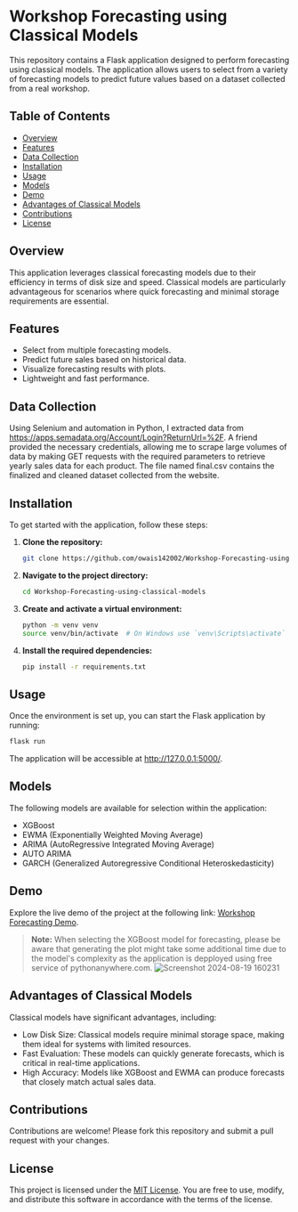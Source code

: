 # Workshop Forecasting using Classical Models

This repository contains a Flask application designed to perform forecasting using classical models. The application allows users to select from a variety of forecasting models to predict future values based on a dataset collected from a real workshop.

## Table of Contents
- [Overview](#overview)
- [Features](#features)
- [Data Collection](#data-collection)
- [Installation](#installation)
- [Usage](#usage)
- [Models](#models)
- [Demo](#demo)
- [Advantages of Classical Models](#advantages-of-classical-models)
- [Contributions](#contributions)
- [License](#license)

## Overview
This application leverages classical forecasting models due to their efficiency in terms of disk size and speed. Classical models are particularly advantageous for scenarios where quick forecasting and minimal storage requirements are essential.

## Features
- Select from multiple forecasting models.
- Predict future sales based on historical data.
- Visualize forecasting results with plots.
- Lightweight and fast performance.

## Data Collection
Using Selenium and automation in Python, I extracted data from https://apps.semadata.org/Account/Login?ReturnUrl=%2F. A friend provided the necessary credentials, allowing me to scrape large volumes of data by making GET requests with the required parameters to retrieve yearly sales data for each product. The file named final.csv contains the finalized and cleaned dataset collected from the website.

## Installation
To get started with the application, follow these steps:

1. **Clone the repository:**
   ```bash
   git clone https://github.com/owais142002/Workshop-Forecasting-using-classical-models.git
   ```
2. **Navigate to the project directory:**
   ```bash
   cd Workshop-Forecasting-using-classical-models
   ```
3. **Create and activate a virtual environment:**
   ```bash
   python -m venv venv
   source venv/bin/activate  # On Windows use `venv\Scripts\activate`
   ```
4. **Install the required dependencies:**
   ```bash
   pip install -r requirements.txt
   ```
## Usage
Once the environment is set up, you can start the Flask application by running:
```bash
flask run
```
The application will be accessible at http://127.0.0.1:5000/.

## Models
The following models are available for selection within the application:

- XGBoost
- EWMA (Exponentially Weighted Moving Average)
- ARIMA (AutoRegressive Integrated Moving Average)
- AUTO ARIMA
- GARCH (Generalized Autoregressive Conditional Heteroskedasticity)

## Demo
Explore the live demo of the project at the following link: [Workshop Forecasting Demo](https://owaisahmed1462002.pythonanywhere.com/).

> **Note:** When selecting the XGBoost model for forecasting, please be aware that generating the plot might take some additional time due to the model's complexity as the application is depployed using free service of pythonanywhere.com.
![Screenshot 2024-08-19 160231](https://github.com/user-attachments/assets/526a86f2-8bd5-4a13-9d52-6901df3b4444)

## Advantages of Classical Models
Classical models have significant advantages, including:

- Low Disk Size: Classical models require minimal storage space, making them ideal for systems with limited resources.
- Fast Evaluation: These models can quickly generate forecasts, which is critical in real-time applications.
- High Accuracy: Models like XGBoost and EWMA can produce forecasts that closely match actual sales data.

## Contributions
Contributions are welcome! Please fork this repository and submit a pull request with your changes.

## License
This project is licensed under the [MIT License](LICENSE). You are free to use, modify, and distribute this software in accordance with the terms of the license.

